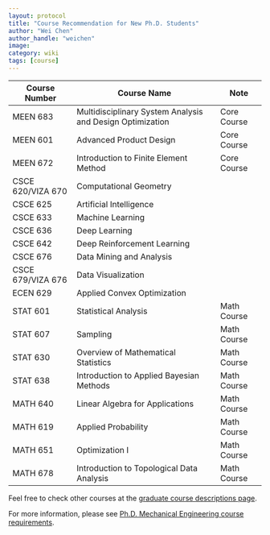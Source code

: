 ```yaml
---
layout: protocol
title: "Course Recommendation for New Ph.D. Students"
author: "Wei Chen"
author_handle: "weichen"
image: 
category: wiki
tags: [course]
---
```


| Course Number      | Course Name                                               | Note        |
|--------------------|-----------------------------------------------------------|-------------|
| MEEN 683           | Multidisciplinary System Analysis and Design Optimization | Core Course |
| MEEN 601           | Advanced Product Design                                   | Core Course |
| MEEN 672           | Introduction to Finite Element Method                     | Core Course |
| CSCE 620/VIZA 670  | Computational Geometry                                    |             |
| CSCE 625           | Artificial Intelligence                                   |             |
| CSCE 633           | Machine Learning                                          |             |
| CSCE 636           | Deep Learning                                             |             |
| CSCE 642           | Deep Reinforcement Learning                               |             |
| CSCE 676           | Data Mining and Analysis                                  |             |
| CSCE 679/VIZA 676  | Data Visualization                                        |             |
| ECEN 629           | Applied Convex Optimization                               |             |
| STAT 601           | Statistical Analysis                                      | Math Course |
| STAT 607           | Sampling                                                  | Math Course |
| STAT 630           | Overview of Mathematical Statistics                       | Math Course |
| STAT 638           | Introduction to Applied Bayesian Methods                  | Math Course |
| MATH 640           | Linear Algebra for Applications                           | Math Course |
| MATH 619           | Applied Probability                                       | Math Course |
| MATH 651           | Optimization I                                            | Math Course |
| MATH 678           | Introduction to Topological Data Analysis                 | Math Course |

Feel free to check other courses at the [graduate course descriptions page](https://catalog.tamu.edu/graduate/course-descriptions/).

For more information, please see [Ph.D. Mechanical Engineering course requirements](https://engineering.tamu.edu/mechanical/academics/degrees/graduate/phd.html).
